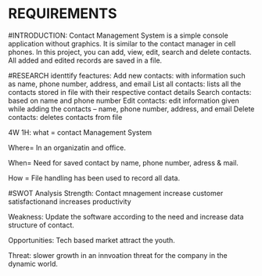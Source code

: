 # REQUIREMENTS
#INTRODUCTION:  Contact Management System is a simple console application without graphics. It is similar to the contact manager in cell phones. In this  project, you can add, view, edit, search and delete contacts. All added and edited records are saved in a file.

#RESEARCH
identtify feactures: 
Add new contacts: with information such as name, phone number, address, and email
List all contacts: lists all the contacts stored in file with their respective contact details
Search contacts: based on name and phone number
Edit contacts: edit information given while adding the contacts – name, phone number, address, and email
Delete contacts: deletes contacts from file

4W 1H:
what = contact Management System

Where= In an organizatin and office.

When= Need for saved contact by name, phone number, adress & mail.

How = File handling has been used to record all data.

#SWOT Analysis
Strength: Contact mnagement increase customer satisfactionand increases productivity

Weakness: Update the software according to the need and increase data structure of contact.

Opportunities: Tech based market attract the youth.

Threat: slower growth in an innvoation threat for the company in the dynamic world.
